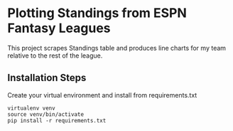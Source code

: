 # Plotting Standings from ESPN Fantasy Leagues

This project scrapes Standings table and produces line charts for my team relative to the rest of the league.

## Installation Steps

Create your virtual environment and install from requirements.txt

```
virtualenv venv
source venv/bin/activate
pip install -r requirements.txt
```

